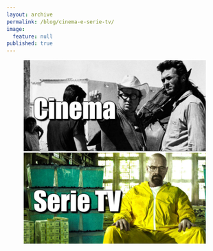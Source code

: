 ```yaml
---
layout: archive
permalink: /blog/cinema-e-serie-tv/
image: 
  feature: null
published: true
---
```

<figure class="half">
  <a href="/blog/tag/cinema/"><img src="/images/cinemagrande.jpg"></a>
  <a href="/blog/tag/serie-tv/"><img src="/images/serietv.jpg"></a>
</figure>